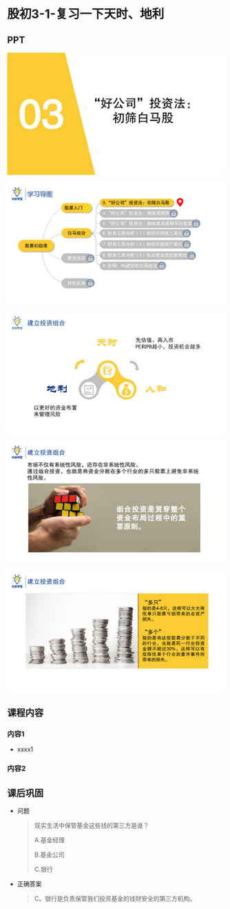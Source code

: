 # 股初3-1-复习一下天时、地利

## PPT

![课程ppt](assets/3-1-1.jpeg)

![课程ppt](assets/3-1-2.jpeg)

![课程ppt](assets/3-1-3.jpeg)

![课程ppt](assets/3-1-4.jpeg)

![课程ppt](assets/3-1-5.jpeg)

## 课程内容

### 内容1

- xxxx1

  > 

### 内容2

## 课后巩固

- 问题

  > 现实生活中保管基金这些钱的第三方是谁？
  >
  > A.基金经理
  >
  > B.基金公司
  >
  > C.银行

- 正确答案

  > C。银行是负责保管我们投资基金的钱财安全的第三方机构。